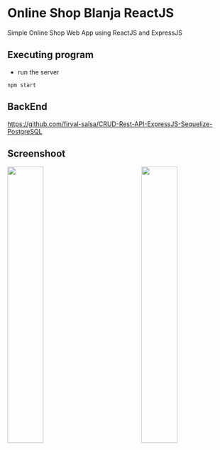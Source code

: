 # Online Shop Blanja ReactJS 
Simple Online Shop Web App using ReactJS and ExpressJS

## Executing program

* run the server
```
npm start
```

## BackEnd

https://github.com/firyal-salsa/CRUD-Rest-API-ExpressJS-Sequelize-PostgreSQL

## Screenshoot

<img src="https://res.cloudinary.com/dvehyvk3d/image/upload/v1631118488/samples/blanja/signup_lf9lj6.png" align="left" height="40%" width="40%" >
<img src="https://res.cloudinary.com/dvehyvk3d/image/upload/v1631118491/samples/blanja/home_rxvcgy.png" align="right" height="40%" width="40%" >
